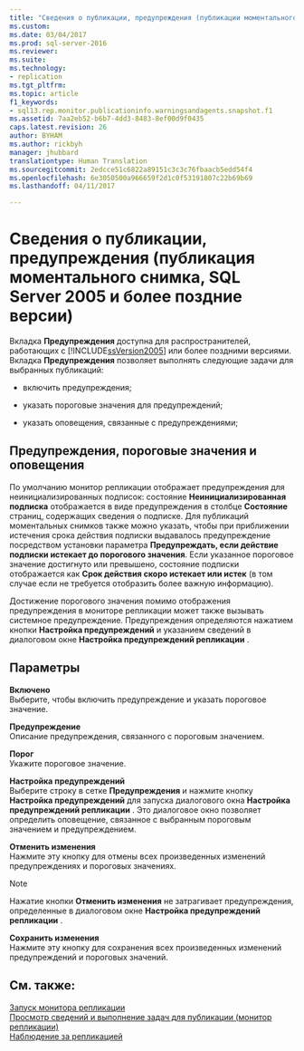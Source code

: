 ```yaml
---
title: "Сведения о публикации, предупреждения (публикации моментального снимка, SQL Server 2005 и более поздние версии) | Документация Майкрософт"
ms.custom: 
ms.date: 03/04/2017
ms.prod: sql-server-2016
ms.reviewer: 
ms.suite: 
ms.technology:
- replication
ms.tgt_pltfrm: 
ms.topic: article
f1_keywords:
- sql13.rep.monitor.publicationinfo.warningsandagents.snapshot.f1
ms.assetid: 7aa2eb52-b6b7-4dd3-8483-8ef00d9f0435
caps.latest.revision: 26
author: BYHAM
ms.author: rickbyh
manager: jhubbard
translationtype: Human Translation
ms.sourcegitcommit: 2edcce51c6822a89151c3c3c76fbaacb5edd54f4
ms.openlocfilehash: 6e3050500a966659f2d1c0f53191807c22b69b69
ms.lasthandoff: 04/11/2017

---
```

# <a name="publication-information-warnings-snapshot-publication-sql-server-2005-and-later"></a>Сведения о публикации, предупреждения (публикация моментального снимка, SQL Server 2005 и более поздние версии)
  Вкладка **Предупреждения** доступна для распространителей, работающих с [!INCLUDE[ssVersion2005](../../includes/ssversion2005-md.md)] или более поздними версиями. Вкладка **Предупреждения** позволяет выполнять следующие задачи для выбранных публикаций:  
  
-   включить предупреждения;  
  
-   указать пороговые значения для предупреждений;  
  
-   указать оповещения, связанные с предупреждениями;  
  
## <a name="warnings-thresholds-and-alerts"></a>Предупреждения, пороговые значения и оповещения  
 По умолчанию монитор репликации отображает предупреждения для неинициализированных подписок: состояние **Неинициализированная подписка** отображается в виде предупреждения в столбце **Состояние** страниц, содержащих сведения о подписке. Для публикаций моментальных снимков также можно указать, чтобы при приближении истечения срока действия подписки выдавалось предупреждение посредством установки параметра **Предупреждать, если действие подписки истекает до порогового значения**. Если указанное пороговое значение достигнуто или превышено, состояние подписки отображается как **Срок действия скоро истекает или истек** (в том случае если не требуется отобразить более важную информацию).  
  
 Достижение порогового значения помимо отображения предупреждения в мониторе репликации может также вызывать системное предупреждение. Предупреждения определяются нажатием кнопки **Настройка предупреждений** и указанием сведений в диалоговом окне **Настройка предупреждений репликации** .  
  
## <a name="options"></a>Параметры  
 **Включено**  
 Выберите, чтобы включить предупреждение и указать пороговое значение.  
  
 **Предупреждение**  
 Описание предупреждения, связанного с пороговым значением.  
  
 **Порог**  
 Укажите пороговое значение.  
  
 **Настройка предупреждений**  
 Выберите строку в сетке **Предупреждения** и нажмите кнопку **Настройка предупреждений** для запуска диалогового окна **Настройка предупреждений репликации** . Это диалоговое окно позволяет определить оповещение, связанное с выбранным пороговым значением и предупреждением.  
  
 **Отменить изменения**  
 Нажмите эту кнопку для отмены всех произведенных изменений предупреждениях и пороговых значениях.  
  
> [!NOTE]  
>  Нажатие кнопки **Отменить изменения** не затрагивает предупреждения, определенные в диалоговом окне **Настройка предупреждений репликации** .  
  
 **Сохранить изменения**  
 Нажмите эту кнопку для сохранения всех произведенных изменений предупреждений и пороговых значений.  
  
## <a name="see-also"></a>См. также:  
 [Запуск монитора репликации](../../relational-databases/replication/monitor/start-the-replication-monitor.md)   
 [Просмотр сведений и выполнение задач для публикации (монитор репликации)](../../relational-databases/replication/monitor/view-information-and-perform-tasks-for-a-publication-replication-monitor.md)   
 [Наблюдение за репликацией](../../relational-databases/replication/monitor/monitoring-replication-overview.md)  
  
  
